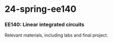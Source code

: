 # 24-spring-ee140

### EE140: Linear integrated circuits

Relevant materials, including labs and final project.
